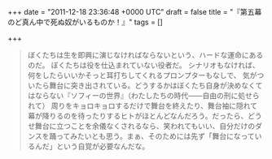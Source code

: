 
+++
date = "2011-12-18 23:36:48 +0000 UTC"
draft = false
title = "『第五幕のど真ん中で死ぬ奴がいるものか！』"
tags = []

+++
>ぼくたちは生を即興に演じなければならないという、ハードな運命にあるのだ。
ぼくたちは役を仕込まれていない役者だ。
シナリオもなければ、
何をしたらいいかそっと耳打ちしてくれるプロンプターもなしで、
気がついたら舞台に突き出されている。どうするかはぼくたち自身が決めなくてはならない『ソフィーの世界』（わたしたちの時代――自由の刑に処せられて）
周りをキョロキョロするだけで舞台を終えたり、舞台袖に隠れて幕が降りるのを待ったりするヒトがほとんどなんだろう。だったら、どうせ舞台に立つことを余儀なくされるなら、笑われてもいい、自分だけのダンスを踊ってみたいとも思う。まぁ、そのためには先ず「舞台になっているんだ」という自覚が必要なんだな。


